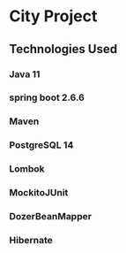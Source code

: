 # City Project

## Technologies Used

### Java 11
### spring boot 2.6.6
### Maven 
### PostgreSQL 14
### Lombok 
### MockitoJUnit
### DozerBeanMapper
### Hibernate

